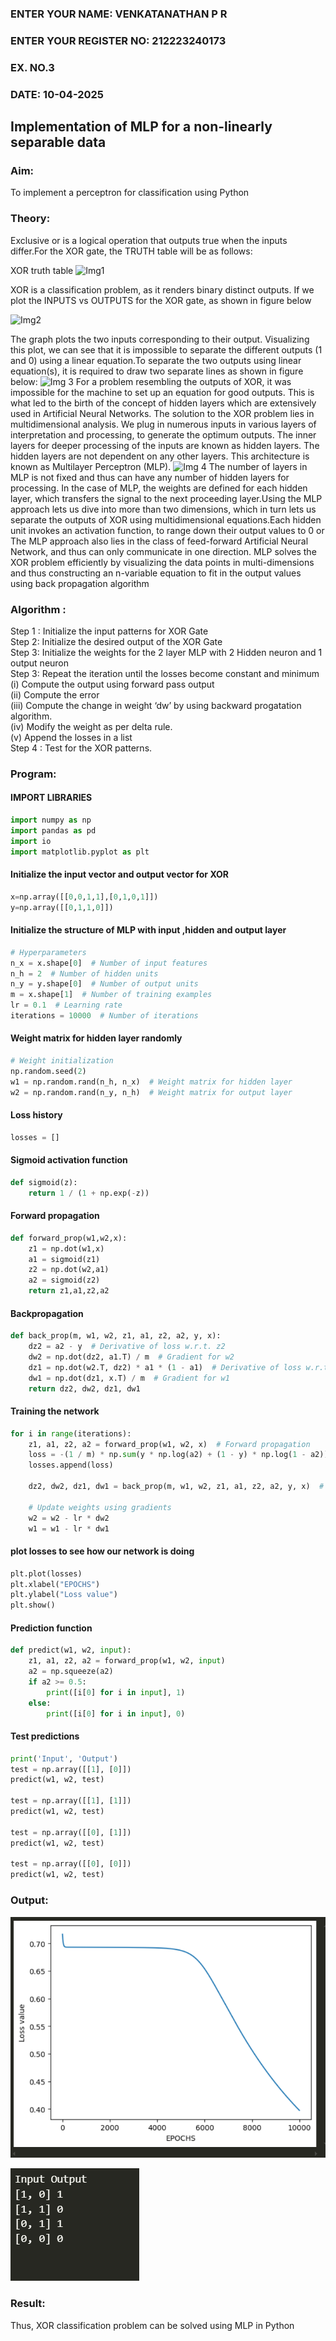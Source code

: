 <H3>ENTER YOUR NAME: VENKATANATHAN P R</H3>
<H3>ENTER YOUR REGISTER NO: 212223240173</H3>
<H3>EX. NO.3</H3>
<H3>DATE: 10-04-2025</H3>
<H2 aligh = center> Implementation of MLP for a non-linearly separable data</H2>
<h3>Aim:</h3>
To implement a perceptron for classification using Python
<H3>Theory:</H3>
Exclusive or is a logical operation that outputs true when the inputs differ.For the XOR gate, the TRUTH table will be as follows:

XOR truth table
![Img1](https://user-images.githubusercontent.com/112920679/195774720-35c2ed9d-d484-4485-b608-d809931a28f5.gif)

XOR is a classification problem, as it renders binary distinct outputs. If we plot the INPUTS vs OUTPUTS for the XOR gate, as shown in figure below

![Img2](https://user-images.githubusercontent.com/112920679/195774898-b0c5886b-3d58-4377-b52f-73148a3fe54d.gif)

The graph plots the two inputs corresponding to their output. Visualizing this plot, we can see that it is impossible to separate the different outputs (1 and 0) using a linear equation.To separate the two outputs using linear equation(s), it is required to draw two separate lines as shown in figure below:
![Img 3](https://user-images.githubusercontent.com/112920679/195775012-74683270-561b-4a3a-ac62-cf5ddfcf49ca.gif)
For a problem resembling the outputs of XOR, it was impossible for the machine to set up an equation for good outputs. This is what led to the birth of the concept of hidden layers which are extensively used in Artificial Neural Networks. The solution to the XOR problem lies in multidimensional analysis. We plug in numerous inputs in various layers of interpretation and processing, to generate the optimum outputs.
The inner layers for deeper processing of the inputs are known as hidden layers. The hidden layers are not dependent on any other layers. This architecture is known as Multilayer Perceptron (MLP).
![Img 4](https://user-images.githubusercontent.com/112920679/195775183-1f64fe3d-a60e-4998-b4f5-abce9534689d.gif)
The number of layers in MLP is not fixed and thus can have any number of hidden layers for processing. In the case of MLP, the weights are defined for each hidden layer, which transfers the signal to the next proceeding layer.Using the MLP approach lets us dive into more than two dimensions, which in turn lets us separate the outputs of XOR using multidimensional equations.Each hidden unit invokes an activation function, to range down their output values to 0 or The MLP approach also lies in the class of feed-forward Artificial Neural Network, and thus can only communicate in one direction. MLP solves the XOR problem efficiently by visualizing the data points in multi-dimensions and thus constructing an n-variable equation to fit in the output values using back propagation algorithm

<h3>Algorithm :</H3>

Step 1 : Initialize the input patterns for XOR Gate<BR>
Step 2: Initialize the desired output of the XOR Gate<BR>
Step 3: Initialize the weights for the 2 layer MLP with 2 Hidden neuron  and 1 output neuron<BR>
Step 3: Repeat the  iteration  until the losses become constant and  minimum<BR>
    (i)  Compute the output using forward pass output<BR>
    (ii) Compute the error<BR>
	(iii) Compute the change in weight ‘dw’ by using backward progatation algorithm. <BR>
    (iv) Modify the weight as per delta rule.<BR>
    (v)  Append the losses in a list <BR>
Step 4 : Test for the XOR patterns.

<H3>Program:</H3>

<H4>IMPORT LIBRARIES</H4>

```PYTHON
import numpy as np
import pandas as pd
import io
import matplotlib.pyplot as plt
```
<H4>Initialize the input vector and output vector for XOR</H4>

```PYTHON
x=np.array([[0,0,1,1],[0,1,0,1]])
y=np.array([[0,1,1,0]]) 
```

<H4>Initialize the structure of  MLP with input ,hidden  and output layer</H4>

```PYTHON
# Hyperparameters
n_x = x.shape[0]  # Number of input features
n_h = 2  # Number of hidden units
n_y = y.shape[0]  # Number of output units
m = x.shape[1]  # Number of training examples
lr = 0.1  # Learning rate
iterations = 10000  # Number of iterations
```
<H4>Weight matrix for hidden layer randomly</H4>

```PYTHON
# Weight initialization
np.random.seed(2)
w1 = np.random.rand(n_h, n_x)  # Weight matrix for hidden layer
w2 = np.random.rand(n_y, n_h)  # Weight matrix for output layer
```

<H4>Loss history</H4>

```PYTHON
losses = []
```

<H4>Sigmoid activation function</H4>

```PYTHON
def sigmoid(z):
    return 1 / (1 + np.exp(-z))
```

<H4>Forward propagation</H4>

```PYTHON
def forward_prop(w1,w2,x):
    z1 = np.dot(w1,x)
    a1 = sigmoid(z1)
    z2 = np.dot(w2,a1)
    a2 = sigmoid(z2)
    return z1,a1,z2,a2
```

<H4>Backpropagation</H4>

```PYTHON
def back_prop(m, w1, w2, z1, a1, z2, a2, y, x):
    dz2 = a2 - y  # Derivative of loss w.r.t. z2
    dw2 = np.dot(dz2, a1.T) / m  # Gradient for w2
    dz1 = np.dot(w2.T, dz2) * a1 * (1 - a1)  # Derivative of loss w.r.t. z1
    dw1 = np.dot(dz1, x.T) / m  # Gradient for w1
    return dz2, dw2, dz1, dw1
```

<H4>Training the network</H4>

```PYTHON
for i in range(iterations):
    z1, a1, z2, a2 = forward_prop(w1, w2, x)  # Forward propagation
    loss = -(1 / m) * np.sum(y * np.log(a2) + (1 - y) * np.log(1 - a2))  # Compute loss
    losses.append(loss)

    dz2, dw2, dz1, dw1 = back_prop(m, w1, w2, z1, a1, z2, a2, y, x)  # Backpropagation

    # Update weights using gradients
    w2 = w2 - lr * dw2
    w1 = w1 - lr * dw1
```

<H4>plot losses to see how our network is doing</H4>

```PYTHON
plt.plot(losses)
plt.xlabel("EPOCHS")
plt.ylabel("Loss value")
plt.show()
```

<H4>Prediction function</H4>

```PYTHON
def predict(w1, w2, input):
    z1, a1, z2, a2 = forward_prop(w1, w2, input)
    a2 = np.squeeze(a2)
    if a2 >= 0.5:
        print([i[0] for i in input], 1)
    else:
        print([i[0] for i in input], 0)
```

<H4>Test predictions</H4>

```PYTHON
print('Input', 'Output')
test = np.array([[1], [0]])
predict(w1, w2, test)

test = np.array([[1], [1]])
predict(w1, w2, test)

test = np.array([[0], [1]])
predict(w1, w2, test)

test = np.array([[0], [0]])
predict(w1, w2, test)
```

<H3>Output:</H3>

![alt text](<Images/Screenshot 2025-04-28 203118.png>)

![alt text](<Images/Screenshot 2025-04-28 203124.png>)

<H3> Result:</H3>
Thus, XOR classification problem can be solved using MLP in Python 
